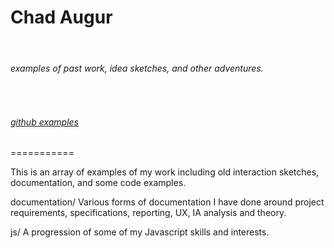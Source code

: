 <h1>Chad Augur</h1><br/>
<h6>examples of past work, idea sketches, and other adventures.</h6><br/> 
<h6><a href="github.com/augurone/somexample">github examples</a></h6>
===========

This is an array of examples of my work including old interaction sketches, documentation, and some code examples.

documentation/
Various forms of documentation I have done around project requirements, specifications, reporting, UX, IA analysis and theory. 

js/
A progression of some of my Javascript skills and interests. 
